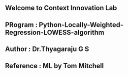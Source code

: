 ## Welcome to Context Innovation Lab 
## PRogram : Python-Locally-Weighted-Regression-LOWESS-algorithm
## Author : Dr.Thyagaraju G S
## Reference : ML by Tom Mitchell
